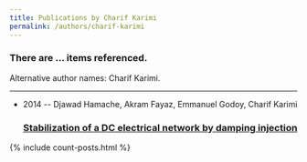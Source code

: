 ```yaml
---
title: Publications by Charif Karimi
permalink: /authors/charif-karimi
---
```


<h3 id="number-posts">There are ... items referenced.</h3>
<p id='info-authors'>Alternative author names: Charif Karimi.</p>
<hr />
<ul class="post-list">
<li><span class='post-meta'>2014 -- Djawad Hamache, Akram Fayaz, Emmanuel Godoy, Charif Karimi</span><h3><a class='post-link' href="{{ site.baseurl }}/stabilization-of-a-dc-electrical-network-by-damping-injection">Stabilization of a DC electrical network by damping injection</a></h3></li>

</ul>
{% include count-posts.html %}

